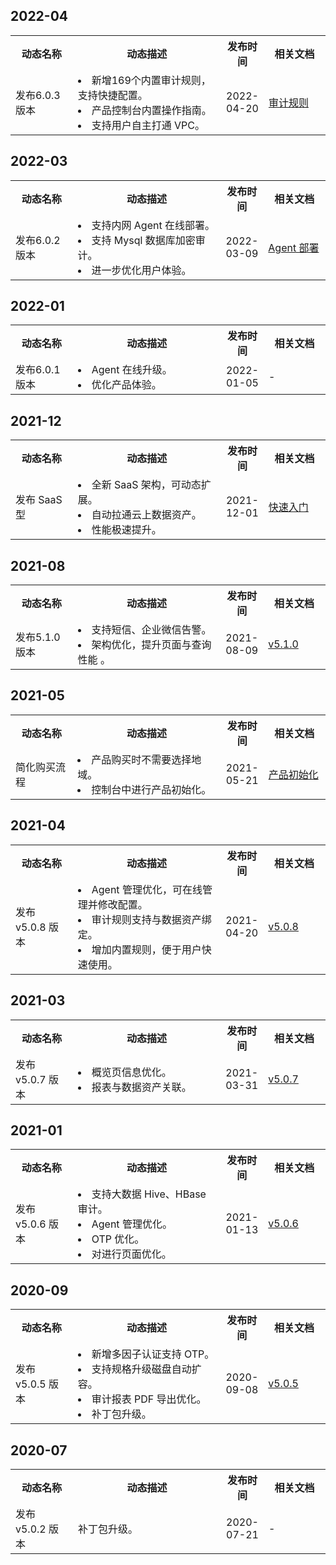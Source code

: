 ## 2022-04
<table>
<tr><th width=20%>动态名称</th><th width=48%>动态描述</th><th width=12%>发布时间</th><th width=20%>相关文档</th></tr>
<tr>
<td>发布6.0.3版本</td>
<td>
<li>新增169个内置审计规则，支持快捷配置。</li>
<li>产品控制台内置操作指南。</li>
<li>支持用户自主打通 VPC。</li>
</td>
<td>2022-04-20</td>
<td><a href="https://cloud.tencent.com/document/product/856/66359">审计规则</a></td></tr>
</table>

## 2022-03
<table>
<tr><th width=20%>动态名称</th><th width=48%>动态描述</th><th width=12%>发布时间</th><th width=20%>相关文档</th></tr>
<tr>
<td>发布6.0.2版本</td>
<td>
<li>支持内网 Agent 在线部署。</li>
<li>支持 Mysql 数据库加密审计。</li>
<li>进一步优化用户体验。</li>
</td>
<td>2022-03-09</td>
<td><a href="https://cloud.tencent.com/document/product/856/66492">Agent 部署</a></td></tr>
</table>

## 2022-01
<table>
<tr><th width=20%>动态名称</th><th width=48%>动态描述</th><th width=12%>发布时间</th><th width=20%>相关文档</th></tr>
<tr>
<td>发布6.0.1版本</td>
<td>
<li>Agent 在线升级。</li>
<li>优化产品体验。</li>
</td>
<td>2022-01-05</td>
<td>-</td></tr>
</table>


## 2021-12
<table>
<tr><th width=20%>动态名称</th><th width=48%>动态描述</th><th width=12%>发布时间</th><th width=20%>相关文档</th></tr>
<tr>
<td>发布 SaaS 型</td>
<td>
<li>全新 SaaS 架构，可动态扩展。</li>
<li>自动拉通云上数据资产。</li>
<li>性能极速提升。</li>
</td>
<td>2021-12-01</td><td><a href="https://cloud.tencent.com/document/product/856/64700">快速入门</a></td></tr>
</table>



## 2021-08
<table>
<tr><th width=20%>动态名称</th><th width=48%>动态描述</th><th width=12%>发布时间</th><th width=20%>相关文档</th></tr>
<tr><td>发布5.1.0版本</td><td><li>支持短信、企业微信告警。</li><li>架构优化，提升页面与查询性能
。</li></li></td><td>2021-08-09</td><td><a href="https://cloud.tencent.com/document/product/856/60124">v5.1.0</a></td></tr>
</table>


## 2021-05
<table>
<tr><th width=20%>动态名称</th><th width=48%>动态描述</th><th width=12%>发布时间</th><th width=20%>相关文档</th></tr>
<tr><td>简化购买流程</td><td><li>产品购买时不需要选择地域。</li><li>控制台中进行产品初始化。</li></li></td><td>2021-05-21</td><td><a href="https://cloud.tencent.com/document/product/856/56089">产品初始化</a></td></tr>
</table>


## 2021-04
<table>
<tr><th width=20%>动态名称</th><th width=48%>动态描述</th><th width=12%>发布时间</th><th width=20%>相关文档</th></tr>
<tr><td>发布 v5.0.8 版本</td><td><li>Agent 管理优化，可在线管理并修改配置。</li><li>审计规则支持与数据资产绑定。</li><li>增加内置规则，便于用户快速使用。</li></td><td>2021-04-20</td><td><a href="https://cloud.tencent.com/document/product/856/54880">v5.0.8</a></td></tr>
</table>




## 2021-03
<table>
<tr><th width=20%>动态名称</th><th width=48%>动态描述</th><th width=12%>发布时间</th><th width=20%>相关文档</th></tr>
<tr><td>发布 v5.0.7 版本</td><td><li>概览页信息优化。</li><li>报表与数据资产关联。</li></td><td>2021-03-31</td><td><a href="https://cloud.tencent.com/document/product/856/17388">v5.0.7</a></td></tr>
</table>

## 2021-01
<table>
<tr><th width=20%>动态名称</th><th width=48%>动态描述</th><th width=12%>发布时间</th><th width=20%>相关文档</th></tr>
<tr><td>发布 v5.0.6 版本</td><td><li>支持大数据 Hive、HBase 审计。</li><li>Agent 管理优化。</li><li>OTP 优化。</li><li>对进行页面优化。</li></td><td>2021-01-13</td><td><a href="https://cloud.tencent.com/document/product/856/54442">v5.0.6</a></td></tr>
</table>

## 2020-09
<table>
<tr><th width=20%>动态名称</th><th width=48%>动态描述</th><th width=12%>发布时间</th><th width=20%>相关文档</th></tr>
<tr><td>发布 v5.0.5 版本</td><td><li>新增多因子认证支持 OTP。</li><li>支持规格升级磁盘自动扩容。</li><li>审计报表 PDF 导出优化。</li><li>补丁包升级。</li></td><td>2020-09-08</td><td><a href="https://cloud.tencent.com/document/product/856/54421">v5.0.5</a></td></tr>
</table>

## 2020-07
<table>
<tr><th width=20%>动态名称</th><th width=48%>动态描述</th><th width=12%>发布时间</th><th width=20%>相关文档</th></tr>
<tr><td>发布 v5.0.2 版本</td><td>补丁包升级。</td><td>2020-07-21</td><td>-</td></tr>
</table>
